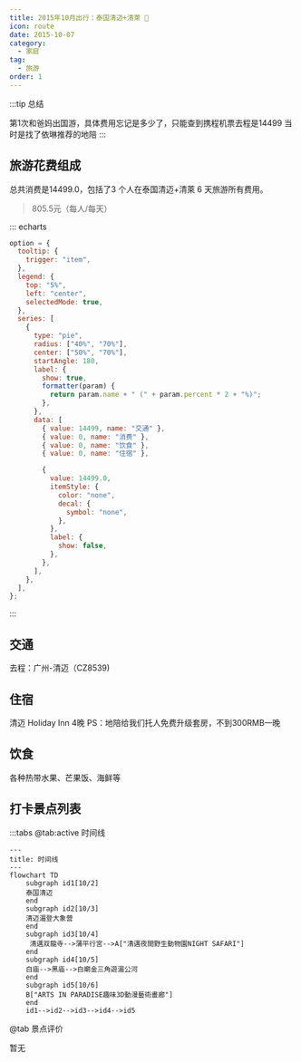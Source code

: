 ```yaml
---
title: 2015年10月出行：泰国清迈+清萊 👣
icon: route
date: 2015-10-07
category:
  - 家庭
tag:
  - 旅游
order: 1
---
```


:::tip 总结

第1次和爸妈出国游，具体费用忘记是多少了，只能查到携程机票去程是14499
当时是找了依琳推荐的地陪
:::

## 旅游花费组成

总共消费是14499.0，包括了3 个人在泰国清迈+清萊 6 天旅游所有费用。
> 805.5元（每人/每天）

::: echarts

```js
option = {
  tooltip: {
    trigger: "item",
  },
  legend: {
    top: "5%",
    left: "center",
    selectedMode: true,
  },
  series: [
    {
      type: "pie",
      radius: ["40%", "70%"],
      center: ["50%", "70%"],
      startAngle: 180,
      label: {
        show: true,
        formatter(param) {
          return param.name + " (" + param.percent * 2 + "%)";
        },
      },
      data: [
        { value: 14499, name: "交通" },
        { value: 0, name: "消费" },
        { value: 0, name: "饮食" },
        { value: 0, name: "住宿" },

        {
          value: 14499.0,
          itemStyle: {
            color: "none",
            decal: {
              symbol: "none",
            },
          },
          label: {
            show: false,
          },
        },
      ],
    },
  ],
};
```

:::

## 交通

去程：广州-清迈（CZ8539)

## 住宿

清迈 Holiday Inn 4晚
PS：地陪给我们托人免费升级套房，不到300RMB一晚

## 饮食

各种热带水果、芒果饭、海鲜等

## 打卡景点列表

:::tabs
@tab:active 时间线
```mermaid
---
title: 时间线
---
flowchart TD
    subgraph id1[10/2]
    泰国清迈
    end
    subgraph id2[10/3]
    清迈湄登大象营
    end
    subgraph id3[10/4]
     清邁双龍寺-->蒲平行宮-->A["清邁夜間野生動物園NIGHT SAFARI"]
    end
    subgraph id4[10/5]
    白庙-->黑庙-->白廟金三角遊湄公河
    end
    subgraph id5[10/6]
    B["ARTS IN PARADISE趣味3D動漫藝術畫廊"]
    end
    id1-->id2-->id3-->id4-->id5
```


@tab 景点评价

暂无